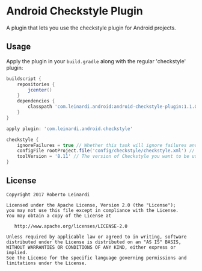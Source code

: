 Android Checkstyle Plugin
==================

A plugin that lets you use the checkstyle plugin for Android projects.


Usage
-----

Apply the plugin in your `build.gradle` along with the regular 'checkstyle' plugin:
```groovy
buildscript {
    repositories {
        jcenter()
    }
    dependencies {
        classpath 'com.leinardi.android:android-checkstyle-plugin:1.1.0'
    }
}

apply plugin: 'com.leinardi.android.checkstyle'

checkstyle {
    ignoreFailures = true // Whether this task will ignore failures and continue running the build.
    configFile rootProject.file('config/checkstyle/checkstyle.xml') // The Checkstyle configuration file to use.
    toolVersion = '8.11' // The version of Checkstyle you want to be used
}
```


License
--------

    Copyright 2017 Roberto Leinardi

    Licensed under the Apache License, Version 2.0 (the "License");
    you may not use this file except in compliance with the License.
    You may obtain a copy of the License at

       http://www.apache.org/licenses/LICENSE-2.0

    Unless required by applicable law or agreed to in writing, software
    distributed under the License is distributed on an "AS IS" BASIS,
    WITHOUT WARRANTIES OR CONDITIONS OF ANY KIND, either express or implied.
    See the License for the specific language governing permissions and
    limitations under the License.

